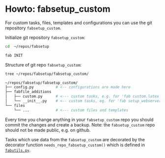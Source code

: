# Howto: fabsetup_custom

For custom tasks, files, templates and configurations you can use the git
repository `fabsetup_custom`.

Initialize git repository `fabsetup_custom`:
  ```sh
  cd  ~/repos/fabsetup

  fab INIT
  ```

Structure of git repo `fabsetup_custom`:

  ```sh
  tree ~/repos/fabsetup/fabsetup_custom/
  
  ~/repos/fabsetup/fabsetup_custom/
  ├── config.py          # <-- configurations are made here
  ├── fabfile_additions
  │   ├── custom.py      # <--- custom tasks, e.g. for 'fab custom.latex'
  │   └── __init__.py    # <-- custom tasks, eg. for 'fab setup_webserver' (without 'custom.' prefix)
  └── files
      └── ...            # <--- custom files and templates
  ```

Every time you change anything in your `fabsetup_custom` repo you should commit
the changes and create a backup.  Note: the `fabsetup_custom` repo should not
be made public, e.g. on github.

Tasks which use data from the `fabsetup_custom` are decorated by the decorator
function `needs_repo_fabsetup_custom()` which is defined in
[`fabutils.py`](../fabfile/fabutils.py).
